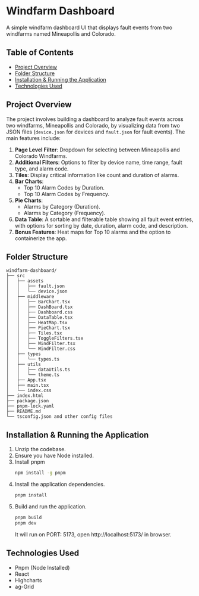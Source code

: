 # Windfarm Dashboard

A simple windfarm dashboard UI that displays fault events from two windfarms named Mineapollis and Colorado.

## Table of Contents

- [Project Overview](#project-overview)
- [Folder Structure](#folder-structure)
- [Installation & Running the Application](#installation-&-running-the-application)
- [Technologies Used](#technologies-used)

## Project Overview
The project involves building a dashboard to analyze fault events across two windfarms, Mineapollis and Colorado, by visualizing data from two JSON files (`device.json` for devices and `fault.json` for fault events). The main features include:

1. **Page Level Filter**: Dropdown for selecting between Mineapollis and Colorado Windfarms.
2. **Additional Filters**: Options to filter by device name, time range, fault type, and alarm code.
3. **Tiles**: Display critical information like count and duration of alarms.
4. **Bar Charts**:
   - Top 10 Alarm Codes by Duration.
   - Top 10 Alarm Codes by Frequency.
5. **Pie Charts**:
   - Alarms by Category (Duration).
   - Alarms by Category (Frequency).
6. **Data Table**: A sortable and filterable table showing all fault event entries, with options for sorting by date, duration, alarm code, and description.
7. **Bonus Features**: Heat maps for Top 10 alarms and the option to containerize the app.

## Folder Structure

```plaintext
windfarm-dashboard/
├── src
│   ├── assets
│   │   ├── fault.json
│   │   └── device.json
│   ├── middleware
│   │   ├── BarChart.tsx
│   │   ├── DashBoard.tsx
│   │   ├── Dashboard.css
│   │   ├── DataTable.tsx
│   │   ├── HeatMap.tsx
│   │   ├── PieChart.tsx
│   │   ├── Tiles.tsx
│   │   ├── ToggleFilters.tsx
│   │   ├── WindFilter.tsx
│   │   └── WindFilter.css
│   ├── types
│   │   └── types.ts
│   ├── utils
│   │   ├── dataUtils.ts
│   │   └── theme.ts
│   ├── App.tsx
│   ├── main.tsx
│   └── index.css
├── index.html
├── package.json
├── pnpm-lock.yaml
├── README.md
└── tsconfig.json and other config files
```

## Installation & Running the Application

1. Unzip the codebase.
2. Ensure you have Node installed.
3. Install pnpm
    ```bash
    npm install -g pnpm
    ```
4. Install the application dependencies.
    ```bash
    pnpm install
    ```
5. Build and run the application.
    ```bash
    pnpm build
    pnpm dev
    ```
    It will run on PORT: 5173, open http://localhost:5173/ in browser.

## Technologies Used
* Pnpm (Node Installed)
* React
* Highcharts
* ag-Grid
